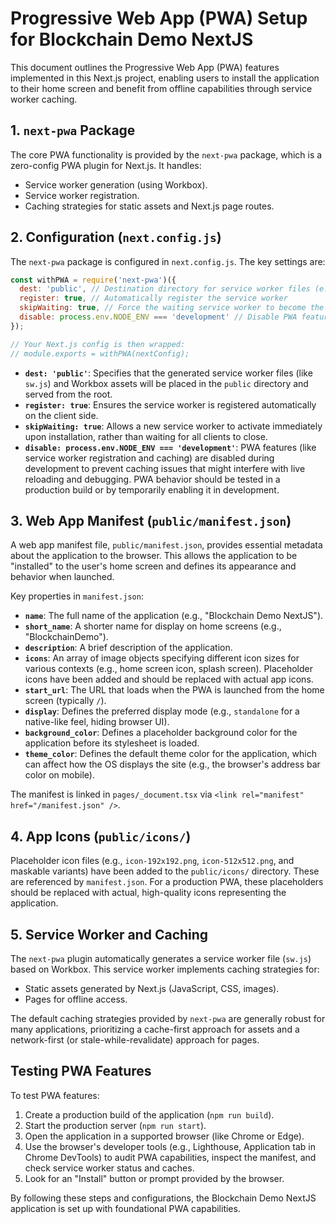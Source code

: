 # Progressive Web App (PWA) Setup for Blockchain Demo NextJS

This document outlines the Progressive Web App (PWA) features implemented in this Next.js project, enabling users to install the application to their home screen and benefit from offline capabilities through service worker caching.

## 1. `next-pwa` Package

The core PWA functionality is provided by the `next-pwa` package, which is a zero-config PWA plugin for Next.js. It handles:
- Service worker generation (using Workbox).
- Service worker registration.
- Caching strategies for static assets and Next.js page routes.

## 2. Configuration (`next.config.js`)

The `next-pwa` package is configured in `next.config.js`. The key settings are:

```javascript
const withPWA = require('next-pwa')({
  dest: 'public', // Destination directory for service worker files (e.g., sw.js)
  register: true, // Automatically register the service worker
  skipWaiting: true, // Force the waiting service worker to become the active service worker
  disable: process.env.NODE_ENV === 'development' // Disable PWA features in development mode for easier debugging
});

// Your Next.js config is then wrapped:
// module.exports = withPWA(nextConfig);
```

- **`dest: 'public'`**: Specifies that the generated service worker files (like `sw.js`) and Workbox assets will be placed in the `public` directory and served from the root.
- **`register: true`**: Ensures the service worker is registered automatically on the client side.
- **`skipWaiting: true`**: Allows a new service worker to activate immediately upon installation, rather than waiting for all clients to close.
- **`disable: process.env.NODE_ENV === 'development'`**: PWA features (like service worker registration and caching) are disabled during development to prevent caching issues that might interfere with live reloading and debugging. PWA behavior should be tested in a production build or by temporarily enabling it in development.

## 3. Web App Manifest (`public/manifest.json`)

A web app manifest file, `public/manifest.json`, provides essential metadata about the application to the browser. This allows the application to be "installed" to the user's home screen and defines its appearance and behavior when launched.

Key properties in `manifest.json`:
- **`name`**: The full name of the application (e.g., "Blockchain Demo NextJS").
- **`short_name`**: A shorter name for display on home screens (e.g., "BlockchainDemo").
- **`description`**: A brief description of the application.
- **`icons`**: An array of image objects specifying different icon sizes for various contexts (e.g., home screen icon, splash screen). Placeholder icons have been added and should be replaced with actual app icons.
- **`start_url`**: The URL that loads when the PWA is launched from the home screen (typically `/`).
- **`display`**: Defines the preferred display mode (e.g., `standalone` for a native-like feel, hiding browser UI).
- **`background_color`**: Defines a placeholder background color for the application before its stylesheet is loaded.
- **`theme_color`**: Defines the default theme color for the application, which can affect how the OS displays the site (e.g., the browser's address bar color on mobile).

The manifest is linked in `pages/_document.tsx` via `<link rel="manifest" href="/manifest.json" />`.

## 4. App Icons (`public/icons/`)

Placeholder icon files (e.g., `icon-192x192.png`, `icon-512x512.png`, and maskable variants) have been added to the `public/icons/` directory. These are referenced by `manifest.json`. For a production PWA, these placeholders should be replaced with actual, high-quality icons representing the application.

## 5. Service Worker and Caching

The `next-pwa` plugin automatically generates a service worker file (`sw.js`) based on Workbox. This service worker implements caching strategies for:
- Static assets generated by Next.js (JavaScript, CSS, images).
- Pages for offline access.

The default caching strategies provided by `next-pwa` are generally robust for many applications, prioritizing a cache-first approach for assets and a network-first (or stale-while-revalidate) approach for pages.

## Testing PWA Features

To test PWA features:
1. Create a production build of the application (`npm run build`).
2. Start the production server (`npm run start`).
3. Open the application in a supported browser (like Chrome or Edge).
4. Use the browser's developer tools (e.g., Lighthouse, Application tab in Chrome DevTools) to audit PWA capabilities, inspect the manifest, and check service worker status and caches.
5. Look for an "Install" button or prompt provided by the browser.

By following these steps and configurations, the Blockchain Demo NextJS application is set up with foundational PWA capabilities.
